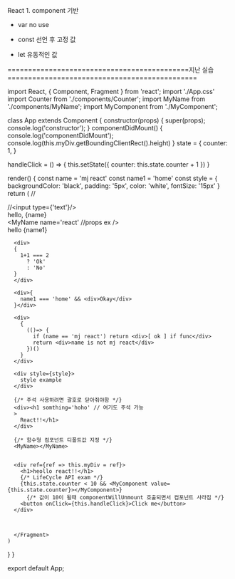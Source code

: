 React
    1. component 기반

* var 
    no use

* const 
    선언 후 고정 값

* let
    유동적인 값 


============================================지난 실습==============================================


import React, { Component, Fragment } from 'react';
import './App.css'
import Counter from './components/Counter';
import MyName from './components/MyName';
import MyComponent from './MyComponent';

class App extends Component {
  constructor(props) {
    super(props);
    console.log('constructor');
  }
  componentDidMount() {
    console.log('componentDidMount');
    console.log(this.myDiv.getBoundingClientRect().height)
  }
  state = {
    counter: 1,
  }

  handleClick = () => {
    this.setState({
      counter: this.state.counter + 1
    })
  }

  render() {
    const name = 'mj react'
    const name1 = 'home'
    const style = {
      backgroundColor: 'black',
      padding: '5px',
      color: 'white',
      fontSize: '15px'
    }
    return (
      // <div style={style}/>
      //<input type={'text'}/>
      <Fragment>
      <Counter/>
      <div className='App'> 
        hello, {name}
      </div>
      <MyName name='react' //props ex
      />
      <div>hello {name1}</div>

      <div>
      {
        1+1 === 2
          ? 'Ok'
          : 'No'
      }
      </div>

      <div>{
        name1 === 'home' && <div>Okay</div>
      }</div>

      <div>
        {
          (()=> {
            if (name == 'mj react') return <div>[ ok ] if func</div>
            return <div>name is not mj react</div>
          })()
        }
      </div>

      <div style={style}>
        style example
      </div>
      
      {/* 주석 사용하려면 괄호로 닫아줘야함 */}
      <div><h1 somthing='hoho' // 여기도 주석 가능
      >
        React!!</h1>
      </div>
      
      {/* 함수형 컴포넌트 디폴트값 지정 */}
      <MyName></MyName>
      
      
      <div ref={ref => this.myDiv = ref}>
        <h1>heollo react!!</h1>
        {/* LifeCycle API exam */}
        {this.state.counter < 10 && <MyComponent value={this.state.counter}></MyComponent>}
          {/* 값이 10이 될때 componentWillUnmount 호출되면서 컴포넌트 사라짐 */}
        <button onClick={this.handleClick}>Click me</button>
      </div>

      

      </Fragment>
    )
  }
}

export default App;